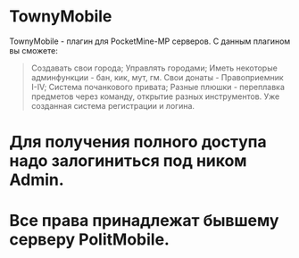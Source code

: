 # TownyMobile
TownyMobile - плагин для PocketMine-MP серверов.
С данным плагином вы сможете:
> Создавать свои города;
> Управлять городами;
> Иметь некоторые админфункции - бан, кик, мут, гм.
> Свои донаты - Правоприемник I-IV;
> Система почанкового привата;
> Разные плюшки - переплавка предметов через команду, открытие разных инструментов.
> Уже созданная система регистрации и логина.
# Для получения полного доступа надо залогиниться под ником Admin.
# Все права принадлежат бывшему серверу PolitMobile.
